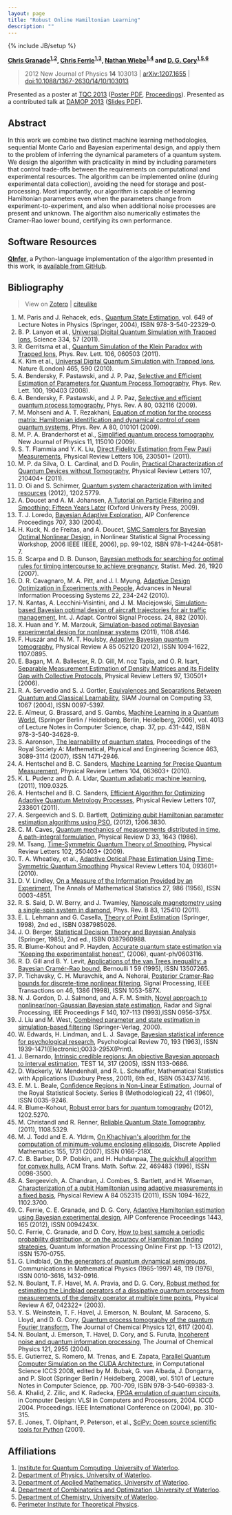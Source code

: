 ```yaml
---
layout: page
title: "Robust Online Hamiltonian Learning"
description: ""
---
```

{% include JB/setup %}

**[Chris Granade](/)<sup>[1](#affil1),[2](#affil2)</sup>, [Chris Ferrie](http://csferrie.com/)<sup>[1](#affil1),[3](#affil3)</sup>, [Nathan Wiebe](https://services.iqc.uwaterloo.ca/people/profile/nwiebe/)<sup>[1](#affil1),[4](#affil4)</sup> and [D. G. Cory](http://iqc.uwaterloo.ca/iqc-directory/dcory/)<sup>[1](#affil1),[5](#affil5),[6](#affil6)</sup>**

 > 2012 New Journal of Physics **14** 103013 |
 > [arXiv:1207.1655](http://arxiv.org/abs/1207.1655) | [doi:10.1088/1367-2630/14/10/103013](http://dx.doi.org/10.1088/1367-2630/14/10/103013) 
 
Presented as a poster at [TQC 2013](http://www.uoguelph.ca/quigs/tqc2013/) ([Poster PDF](rohl/tqc-poster.pdf), [Proceedings](http://drops.dagstuhl.de/opus/frontdoor.php?source_opus=4318)).
Presented as a contributed talk at [DAMOP 2013](http://www.aps.org/units/damop/meetings/annual/) ([Slides PDF](rohl/damop-slides.pdf)).

## Abstract ##

In this work we combine two distinct machine learning methodologies, sequential Monte Carlo and Bayesian experimental design, and apply them to the problem of inferring the dynamical parameters of a quantum system. We design the algorithm with practicality in mind by including parameters that control trade-offs between the requirements on computational and experimental resources. The algorithm can be implemented online (during experimental data collection), avoiding the need for storage and post-processing. Most importantly, our algorithm is capable of learning Hamiltonian parameters even when the parameters change from experiment-to-experiment, and also when additional noise processes are present and unknown. The algorithm also numerically estimates the Cramer-Rao lower bound, certifying its own performance.

## Software Resources ##

[**QInfer**](https://github.com/csferrie/python-qinfer), a Python-language
implementation of the algorithm presented in this work, is
[available from GitHub](https://github.com/csferrie/python-qinfer).

## Bibliography ##

 > View on [Zotero](https://www.zotero.org/cgranade/items/collectionKey/T8KG53T9) | [citeulike](http://www.citeulike.org/user/cgranade/tag/publication-rohl)

1. M. Paris and J. Rehacek, eds., [Quantum State Estimation](http://www.springer.com/physics/quantum+physics/book/978-3-540-22329-0), vol. 649 of Lecture Notes in Physics (Springer, 2004), ISBN 978-3-540-22329-0.
2. B. P. Lanyon et al., [Universal Digital Quantum Simulation with Trapped Ions](http://www.sciencemag.org/content/334/6052/57.abstract), Science 334, 57 (2011).
3. R. Gerritsma et al., [Quantum Simulation of the Klein Paradox with Trapped Ions](http://link.aps.org/doi/10.1103/PhysRevLett.106.060503), Phys. Rev. Lett. 106, 060503 (2011). 
4. K. Kim et al., [Universal Digital Quantum Simulation with Trapped Ions](http://www.sciencemag.org/content/334/6052/57), Nature (London) 465, 590 (2010).
5. A. Bendersky, F. Pastawski, and J. P. Paz, [Selective and Efficient Estimation of Parameters for Quantum Process Tomography](http://prl.aps.org/abstract/PRL/v100/i19/e190403), Phys. Rev. Lett. 100, 190403 (2008).
6. A. Bendersky, F. Pastawski, and J. P. Paz, [Selective and efficient quantum process tomography](http://link.aps.org/doi/10.1103/PhysRevA.80.032116), Phys. Rev. A 80, 032116 (2009).
7. M. Mohseni and A. T. Rezakhani, [Equation of motion for the process matrix: Hamiltonian identification and dynamical control of open quantum systems](http://link.aps.org/doi/10.1103/PhysRevA.80.010101), Phys. Rev. A 80, 010101 (2009).
8. M. P. A. Branderhorst et al., [Simplified quantum process tomography](http://stacks.iop.org/1367-2630/11/i=11/a=115010), New Journal of Physics 11, 115010 (2009).
9. S. T. Flammia and Y. K. Liu, [Direct Fidelity Estimation from Few Pauli Measurements](http://dx.doi.org/10.1103/PhysRevLett.106.230501), Physical Review Letters 106, 230501+ (2011).
10. M. P. da Silva, O. L. Cardinal, and D. Poulin, [Practical Characterization of Quantum Devices without Tomography](http://dx.doi.org/10.1103/PhysRevLett.107.210404), Physical Review Letters 107, 210404+ (2011).
11. D. Oi and S. Schirmer, [Quantum system characterization with limited resources](http://arxiv.org/abs/1202.5779) (2012), 1202.5779.
12. A. Doucet and A. M. Johansen, [A Tutorial on Particle Filtering and Smoothing: Fifteen Years Later](http://www.cs.ubc.ca/~arnaud/doucet_johansen_tutorialPF.pdf) (Oxford University Press, 2009).
13. T. J. Loredo, [Bayesian Adaptive Exploration](http://dx.doi.org/10.1063/1.1751377), AIP Conference Proceedings 707, 330 (2004).
14. H. Kuck, N. de Freitas, and A. Doucet, [SMC Samplers for Bayesian Optimal Nonlinear Design](http://dx.doi.org/10.1109/NSSPW.2006.4378829), in Nonlinear Statistical Signal Processing Workshop, 2006 IEEE (IEEE, 2006), pp. 99-102, ISBN 978-1-4244-0581-7.
15. B. Scarpa and D. B. Dunson, [Bayesian methods for searching for optimal rules for timing intercourse to achieve pregnancy](http://dx.doi.org/10.1002/sim.2846), Statist. Med. 26, 1920 (2007).
16. D. R. Cavagnaro, M. A. Pitt, and J. I. Myung, [Adaptive Design Optimization in Experiments with People](oks.nips.cc/nips22.html), Advances in Neural Information Processing Systems 22, 234-242 (2010).
17. N. Kantas, A. Lecchini-Visintini, and J. M. Maciejowski, [Simulation-based Bayesian optimal design of aircraft trajectories for air traffic management](http://dx.doi.org/10.1002/acs.1204), Int. J. Adapt. Control Signal Process. 24, 882 (2010).
18. X. Huan and Y. M. Marzouk, [Simulation-based optimal Bayesian experimental design for nonlinear systems](http://arxiv.org/abs/1108.4146) (2011), 1108.4146.
19. F. Huszár and N. M. T. Houlsby, [Adaptive Bayesian quantum tomography](http://dx.doi.org/10.1103/PhysRevA.85.052120), Physical Review A 85 052120 (2012), ISSN 1094-1622, 1107.0895.
20. E. Bagan, M. A. Ballester, R. D. Gill, M. noz Tapia, and O. R. Isart, [Separable Measurement Estimation of Density Matrices and its Fidelity Gap with Collective Protocols](http://dx.doi.org/10.1103/PhysRevLett.97.130501), Physical Review Letters 97, 130501+ (2006).
21. R. A. Servedio and S. J. Gortler, [Equivalences and Separations Between Quantum and Classical Learnability](http://dx.doi.org/10.1137/S0097539704412910), SIAM Journal on Computing 33, 1067 (2004), ISSN 0097-5397.
22. E. Aïmeur, G. Brassard, and S. Gambs, [Machine Learning in a Quantum World](http://dx.doi.org/10.1007/11766247_37), (Springer Berlin / Heidelberg, Berlin, Heidelberg, 2006), vol. 4013 of Lecture Notes in Computer Science, chap. 37, pp. 431-442, ISBN 978-3-540-34628-9.
23. S. Aaronson, [The learnability of quantum states](http://dx.doi.org/10.1098/rspa.2007.0113), Proceedings of the Royal Society A: Mathematical, Physical and Engineering Science 463, 3089-3114 (2007), ISSN 1471-2946.
24. A. Hentschel and B. C. Sanders, [Machine Learning for Precise Quantum Measurement](http://dx.doi.org/10.1103/PhysRevLett.104.063603), Physical Review Letters 104, 063603+ (2010).
25. K. L. Pudenz and D. A. Lidar, [Quantum adiabatic machine learning](http://arxiv.org/abs/1109.0325), (2011), 1109.0325.
26. A. Hentschel and B. C. Sanders, [Efficient Algorithm for Optimizing Adaptive Quantum Metrology Processes](http://dx.doi.org/10.1103/PhysRevLett.107.233601), Physical Review Letters 107, 233601 (2011).
27. A. Sergeevich and S. D. Bartlett, [Optimizing qubit Hamiltonian parameter estimation algorithms using PSO](http://arxiv.org/abs/1206.3830), (2012), 1206.3830.
28. C. M. Caves, [Quantum mechanics of measurements distributed in time. A path-integral formulation](http://link.aps.org/doi/10.1103/PhysRevD.33.1643), Physical Review D 33, 1643 (1986).
29. M. Tsang, [Time-Symmetric Quantum Theory of Smoothing](http://dx.doi.org/10.1103/PhysRevLett.102.250403), Physical Review Letters 102, 250403+ (2009).
30. T. A. Wheatley, et al., [Adaptive Optical Phase Estimation Using Time-Symmetric Quantum Smoothing](http://dx.doi.org/10.1103/PhysRevLett.104.093601) Physical Review Letters 104, 093601+ (2010).
31. D. V. Lindley, [On a Measure of the Information Provided by an Experiment](http://dx.doi.org/10.1214/aoms/1177728069), The Annals of Mathematical Statistics 27, 986 (1956), ISSN 0003-4851.
32. R. S. Said, D. W. Berry, and J. Twamley, [Nanoscale magnetometry using a single-spin system in diamond](http://link.aps.org/doi/10.1103/PhysRevB.83.125410), Phys. Rev. B 83, 125410 (2011).
33. E. L. Lehmann and G. Casella, [Theory of Point Estimation](http://www.amazon.com/exec/obidos/redirect?tag=citeulike07-20&path=ASIN/0387985026) (Springer, 1998), 2nd ed., ISBN 0387985026.
34. J. O. Berger, [Statistical Decision Theory and Bayesian Analysis](http://www.amazon.com/exec/obidos/redirect?tag=citeulike07-20&path=ASIN/0387960988) (Springer, 1985), 2nd ed., ISBN 0387960988.
35. R. Blume-Kohout and P. Hayden, [Accurate quantum state estimation via "Keeping the experimentalist honest"](http://arxiv.org/abs/quant-ph/0603116), (2006), quant-ph/0603116.
36. R. D. Gill and B. Y. Levit, [Applications of the van Trees inequality: a Bayesian Cramér-Rao bound](http://dx.doi.org/10.2307/3318681), Bernoulli 1 59 (1995), ISSN 13507265.
37. P. Tichavsky, C. H. Muravchik, and A. Nehorai, [Posterior Cramer-Rao bounds for discrete-time nonlinear filtering](http://dx.doi.org/10.1109/78.668800), Signal Processing, IEEE Transactions on 46, 1386 (1998), ISSN 1053-587X.
38. N. J. Gordon, D. J. Salmond, and A. F. M. Smith, [Novel approach to nonlinear/non-Gaussian Bayesian state estimation](http://dx.doi.org/10.1049/ip-f-2.1993.0015), Radar and Signal Processing, IEE Proceedings F 140, 107-113 (1993),ISSN 0956-375X.
39. J. Liu and M. West, [Combined parameter and state estimation in simulation-based filtering](http://ftp.stat.duke.edu/WorkingPapers/99-14.html) (Springer-Verlag, 2000).
40. W. Edwards, H. Lindman, and L. J. Savage, [Bayesian statistical inference for psychological research](http://psycnet.apa.org/journals/rev/70/3/193/), Psychological Review 70, 193 (1963), ISSN 1939-1471(Electronic);0033-295X(Print).
41. J. Bernardo, [Intrinsic credible regions: An objective Bayesian approach to interval estimation](http://www.springerlink.com/content/u823757117165122/abstract/), TEST 14, 317 (2005), ISSN 1133-0686.
42. D. Wackerly, W. Mendenhall, and R. L. Scheaffer, Mathematical Statistics with Applications (Duxbury Press, 2001), 6th ed., ISBN 0534377416.
43. E. M. L. Beale, [Confidence Regions in Non-Linear Estimation](http://www.jstor.org/stable/2983877), Journal of the Royal Statistical Society. Series B (Methodological) 22, 41 (1960), ISSN 0035-9246.
44. R. Blume-Kohout, [Robust error bars for quantum tomography](http://arxiv.org/abs/1202.5270) (2012), 1202.5270.
45. M. Christandl and R. Renner, [Reliable Quantum State Tomography](http://arxiv.org/abs/1108.5329), (2011), 1108.5329.
46. M. J. Todd and E. A. Yldrm, [On Khachiyan's algorithm for the computation of minimum-volume enclosing ellipsoids](http://www.sciencedirect.com/science/article/pii/S0166218X07000716), Discrete Applied Mathematics 155, 1731 (2007), ISSN 0166-218X.
47. C. B. Barber, D. P. Dobkin, and H. Huhdanpaa, [The quickhull algorithm for convex hulls](http://doi.acm.org/10.1145/235815.235821), ACM Trans. Math. Softw. 22, 469483 (1996), ISSN 0098-3500.
48. A. Sergeevich, A. Chandran, J. Combes, S. Bartlett, and H. Wiseman, [Characterization of a qubit Hamiltonian using adaptive measurements in a fixed basis](http://dx.doi.org/10.1103/PhysRevA.84.052315), Physical Review A 84 052315 (2011), ISSN 1094-1622, 1102.3700.
49. C. Ferrie, C. E. Granade, and D. G. Cory, [Adaptive Hamiltonian estimation using Bayesian experimental design](http://proceedings.aip.org/resource/2/apcpcs/1443/1/165_1), AIP Conference Proceedings 1443, 165 (2012), ISSN 0094243X.
50. C. Ferrie, C. Granade, and D. Cory, [How to best sample a periodic probability distribution, or on the accuracy of Hamiltonian finding strategies](http://www.springerlink.com/content/130hm02564t34j84/abstract/), Quantum Information Processing Online First pp. 1-13 (2012), ISSN 1570-0755.
51. G. Lindblad, [On the generators of quantum dynamical semigroups](http://projecteuclid.org/euclid.cmp/1103899849), Communications in Mathematical Physics (1965-1997) 48, 119 (1976), ISSN 0010-3616, 1432-0916.
52. N. Boulant, T. F. Havel, M. A. Pravia, and D. G. Cory, [Robust method for estimating the Lindblad operators of a dissipative quantum process from measurements of the density operator at multiple time points](http://dx.doi.org/10.1103/PhysRevA.67.042322), Physical Review A 67, 042322+ (2003).
53. Y. S. Weinstein, T. F. Havel, J. Emerson, N. Boulant, M. Saraceno, S. Lloyd, and D. G. Cory, [Quantum process tomography of the quantum Fourier transform](http://dx.doi.org/10.1063/1.1785151), The Journal of Chemical Physics 121, 6117 (2004).
54. N. Boulant, J. Emerson, T. Havel, D. Cory, and S. Furuta, [Incoherent noise and quantum information processing](http://dx.doi.org/10.1063/1.1773161), The Journal of Chemical Physics 121, 2955 (2004).
55. E. Gutierrez, S. Romero, M. Trenas, and E. Zapata, [Parallel Quantum Computer Simulation on the CUDA Architecture](http://dx.doi.org/10.1007/978-3-540-69384-0_75), in Computational Science ICCS 2008, edited by M. Bubak, G. van Albada, J. Dongarra, and P. Sloot (Springer Berlin / Heidelberg, 2008), vol. 5101 of Lecture Notes in Computer Science, pp. 700-709, ISBN 978-3-540-69383-3.
56. A. Khalid, Z. Zilic, and K. Radecka, [FPGA emulation of quantum circuits](http://dx.doi.org/10.1109/ICCD.2004.1347938), in Computer Design: VLSI in Computers and Processors, 2004. ICCD 2004. Proceedings. IEEE International Conference on (2004), pp. 310-315.
57. E. Jones, T. Oliphant, P. Peterson, et al., [SciPy: Open source scientific tools for Python](http://www.scipy.org/) (2001).

## Affiliations ##

1. <a id="affil1"></a>[Institute for Quantum Computing, University of Waterloo](http://iqc.uwaterloo.ca).
2. <a id="affil2"></a>[Department of Physics, University of Waterloo](https://uwaterloo.ca/physics-astronomy/).
3. <a id="affil3"></a>[Department of Applied Mathematics, University of Waterloo](http://math.uwaterloo.ca/applied-mathematics/).
4. <a id="affil4"></a>[Department of Combinatorics and Optimization, University of Waterloo](http://math.uwaterloo.ca/combinatorics-and-optimization/).
5. <a id="affil5"></a>[Department of Chemistry, University of Waterloo](https://uwaterloo.ca/chemistry/).
6. <a id="affil6"></a>[Perimeter Institute for Theoretical Physics](http://www.perimeterinstitute.ca/).
